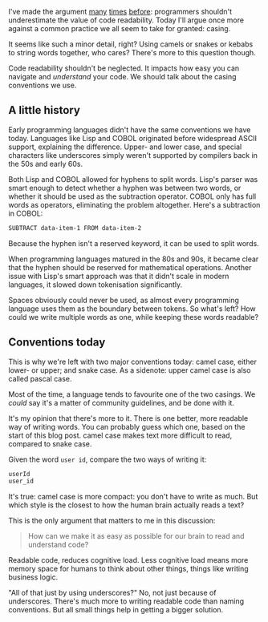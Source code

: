 <p id="uncamel-button"></p>

I've made the argument [many](/blog/where-a-curly-bracket-belongs) [times](/blog/visual-perception-of-code) [before](/blog/a-programmers-cognitive-load):
programmers shouldn't underestimate the value of code readability.
Today I'll argue once more against a common practice we all seem to take for granted: casing.

It seems like such a minor detail, right?
Using camels or snakes or kebabs to string words together, who cares?
There's more to this question though. 

Code readability shouldn't be neglected. 
It impacts how easy you can navigate and _understand_ your code.
We should talk about the casing conventions we use.

## A little history

Early programming languages didn't have the same conventions we have today.
Languages like Lisp and COBOL originated before widespread ASCII support,
explaining the difference.
Upper- and lower case, and special characters like underscores 
simply weren't supported by compilers back in the 50s and early 60s.

Both Lisp and COBOL allowed for hyphens to split words.
Lisp's parser was smart enough to detect whether a hyphen was between two words, 
or whether it should be used as the subtraction operator. 
COBOL only has full words as operators, eliminating the problem altogether. 
Here's a subtraction in COBOL:

```txt
SUBTRACT data-item-1 FROM data-item-2
```

Because the hyphen isn't a reserved keyword, it can be used to split words.

When programming languages matured in the 80s and 90s, 
it became clear that the hyphen should be reserved for mathematical operations. 
Another issue with Lisp's smart approach was that it didn't scale in modern languages, 
it slowed down tokenisation significantly.

Spaces obviously could never be used, 
as almost every programming language uses them as the boundary between tokens.
So what's left? How could we write multiple words as one, while keeping these words readable?

## Conventions today

This is why we're left with two major conventions today: camel case, either lower- or upper; and snake case.
As a sidenote: upper camel case is also called pascal case.

Most of the time, a language tends to favourite one of the two casings.
We _could_ say it's a matter of community guidelines, and be done with it.

It's my opinion that there's more to it. 
There is one better, more readable way of writing words. 
You can probably guess which one, based on the start of this blog post.
camel case makes text more difficult to read, compared to snake case.

Given the word `user id`, compare the two ways of writing it:

```txt
userId
user_id
```

It's true: camel case is more compact: you don't have to write as much.
But which style is the closest to how the human brain actually reads a text?

This is the only argument that matters to me in this discussion:

> How can we make it as easy as possible for our brain to read and understand code?

Readable code, reduces cognitive load. 
Less cognitive load means more memory space for humans to think about other things,
things like writing business logic.

"All of that just by using underscores?"
No, not just because of underscores.
There's much more to writing readable code than naming conventions.
But all small things help in getting a bigger solution.

<div id="camelcase-end"></div>

<script>
    /**/
    const blog = document.querySelector('.blog');
    const startDiv = blog.querySelector('#uncamel-button');
    const endDiv = blog.querySelector('#camelcase-end');
    const normalParagraphs = blog.querySelectorAll('.blog > p');
    const otherElements = blog.querySelectorAll('.blog > *:not(p):not(script):not(h1):not(aside)');
    const camelParagraphs = [];

    for (let normalParagraph of normalParagraphs) {
        const camelParagraph = document.createElement('p');

        camelParagraph.innerHTML = camelize(normalParagraph.textContent);
        camelParagraph.style.cssText = 'display: block; word-break: break-all;';
        normalParagraph.style.cssText = 'display: none;';

        endDiv.append(camelParagraph);

        camelParagraphs.push(camelParagraph);
    }
    
    for (let otherElement of otherElements) {
        if (otherElement.getAttribute('id') === 'camelcase-end') {
            continue;
        }
        
        otherElement.style.cssText = 'display:none;';
    }

    startDiv.append(createButton());
    startDiv.style.cssText = 'margin-bottom: 1em;font-size:1em; text-align:center;'

    function createButton() {
        const uncamelButton = document.createElement('button');

        uncamelButton.classList.add('cta');
        uncamelButton.classList.add('cta-light');

        uncamelButton.innerHTML = 'Uncammelise';

        uncamelButton.addEventListener('click', function (e) {
            e.preventDefault();
            e.stopPropagation();

            for (let normalParagraph of normalParagraphs) {
                normalParagraph.style.cssText = 'display: block;';
            }

            for (let camelParagraph of camelParagraphs) {
                camelParagraph.style.cssText = 'display: none;';
            }
    
            for (let otherElement of otherElements) {
                otherElement.style.cssText = 'display:block;';
            }

            uncamelButton.style.cssText = 'display: none;';
        });

        return uncamelButton;
    }

    function camelize(str) {
        return str.replace(/(?:^\w|[A-Z]|\b\w|\s+)/g, function (match, index) {
            if (+match === 0) {
                return "";
            }

            return match.toUpperCase();
        });
    }
    /**/
</script>
